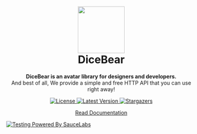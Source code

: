 <h1 align="center"><img src="https://dicebear.com/api/male/seed.svg?mood=happy" width="124" /> <br />DiceBear</h1>
<p align="center"><strong>DiceBear is an avatar library for designers and developers.</strong> 
<br />
And best of all, We provide a simple and free HTTP API that you can use right away!</p>

<p align="center">
    <a href="https://github.com/dicebear/avatars/blob/master/LICENSE" target="_blank">
        <img src="https://img.shields.io/github/license/dicebear/avatars.svg?style=flat-square" alt="License">
    </a>
    <a href="https://www.npmjs.com/package/@dicebear/avatars" target="_blank">
        <img src="https://img.shields.io/npm/v/@dicebear/avatars.svg?style=flat-square" alt="Latest Version">
    </a>
    <a href="https://github.com/dicebear/avatars/stargazers" target="_blank">
        <img src="https://img.shields.io/github/stars/dicebear/avatars?style=flat-square" alt="Stargazers">
    </a>
</p>

<p align="center">
  <a href="https://dicebear.com/">
    Read Documentation
  </a>
</p>

[![Testing Powered By SauceLabs](https://saucelabs.github.io/images/opensauce/powered-by-saucelabs-badge-white.png?sanitize=true 'Testing Powered By SauceLabs')](https://saucelabs.com)
